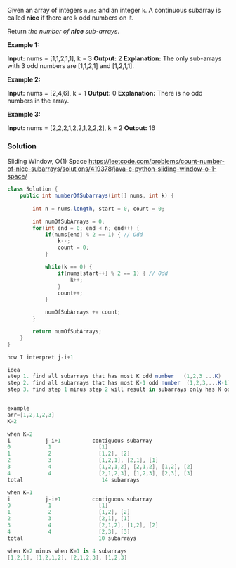 Given an array of integers `nums` and an integer `k`. A continuous subarray is called **nice** if there are `k` odd numbers on it.

Return _the number of **nice** sub-arrays_.

**Example 1:**

**Input:** nums = [1,1,2,1,1], k = 3
**Output:** 2
**Explanation:** The only sub-arrays with 3 odd numbers are [1,1,2,1] and [1,2,1,1].

**Example 2:**

**Input:** nums = [2,4,6], k = 1
**Output:** 0
**Explanation:** There is no odd numbers in the array.

**Example 3:**

**Input:** nums = [2,2,2,1,2,2,1,2,2,2], k = 2
**Output:** 16

### Solution

Sliding Window, O(1) Space
https://leetcode.com/problems/count-number-of-nice-subarrays/solutions/419378/java-c-python-sliding-window-o-1-space/


```java
class Solution {
    public int numberOfSubarrays(int[] nums, int k) {
        
        int n = nums.length, start = 0, count = 0; 

        int numOfSubArrays = 0;
        for(int end = 0; end < n; end++) {
            if(nums[end] % 2 == 1) { // Odd
                k--;
                count = 0;
            }

            while(k == 0) {
                if(nums[start++] % 2 == 1) { // Odd
                    k++;
                }
                count++;
            }

            numOfSubArrays += count;
        }

        return numOfSubArrays;
    }
}
```

```csharp
how I interpret j-i+1

idea
step 1. find all subarrays that has most K odd number   (1,2,3 ...K)
step 2. find all subarrays that has most K-1 odd number  (1,2,3,...K-1)
step 3. find step 1 minus step 2 will result in subarrays only has K odd numbers


example
arr=[1,2,1,2,3]
K=2

when K=2
i           j-i+1          contiguous subarray
0            1               [1]
1            2               [1,2], [2] 
2            3               [1,2,1], [2,1], [1]
3            4               [1,2,1,2], [2,1,2], [1,2], [2]
4            4               [2,1,2,3], [1,2,3], [2,3], [3]
total                         14 subarrays

when K=1
i           j-i+1          contiguous subarray
0            1               [1]
1            2               [1,2], [2] 
2            3               [2,1], [1]
3            4               [2,1,2], [1,2], [2]
4            4               [2,3], [3]
total                        10 subarrays

when K=2 minus when K=1 is 4 subarrays
[1,2,1], [1,2,1,2], [2,1,2,3], [1,2,3]
```

